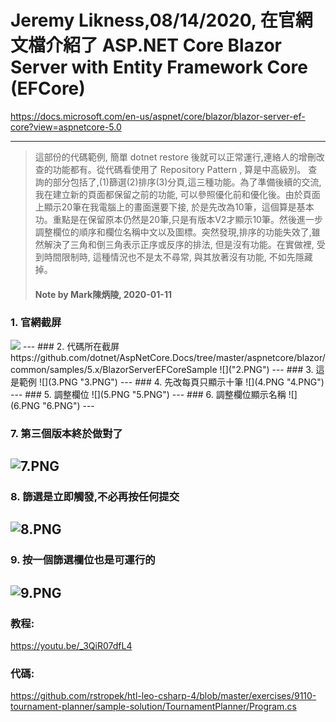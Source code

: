 

# Jeremy Likness,08/14/2020, 在官網文檔介紹了 ASP.NET Core Blazor Server with Entity Framework Core (EFCore)

https://docs.microsoft.com/en-us/aspnet/core/blazor/blazor-server-ef-core?view=aspnetcore-5.0

---

> 這部份的代碼範例, 簡單 dotnet restore 後就可以正常運行,連絡人的增刪改查的功能都有。從代碼看使用了 Repository Pattern , 算是中高級別。
> 查詢的部分包括了,(1)篩選(2)排序(3)分頁,這三種功能。為了準備後續的交流, 我在建立新的頁面都保留之前的功能, 可以參照優化前和優化後。由於頁面上顯示20筆在我電腦上的畫面還要下接, 於是先改為10筆，這個算是基本功。重點是在保留原本仍然是20筆,只是有版本V2才顯示10筆。然後進一步調整欄位的順序和欄位名稱中文以及圖標。突然發現,排序的功能失效了,雖然解決了三角和倒三角表示正序或反序的排法, 但是沒有功能。在實做裡, 受到時間限制時, 這種情況也不是太不尋常, 與其放著沒有功能, 不如先隱藏掉。
> #### Note by Mark陳炳陵, 2020-01-11




### 1. 官網截屏
<img src="1.PNG" />
---
### 2. 代碼所在截屏
https://github.com/dotnet/AspNetCore.Docs/tree/master/aspnetcore/blazor/common/samples/5.x/BlazorServerEFCoreSample
![]("2.PNG")
---
### 3. 這是範例
![](3.PNG "3.PNG")
---
### 4. 先改每頁只顯示十筆
![](4.PNG "4.PNG")
---
### 5. 調整欄位
![](5.PNG "5.PNG")
---
### 6. 調整欄位顯示名稱
![](6.PNG "6.PNG")
---

### 7. 第三個版本終於做對了
![](7.PNG "7.PNG")
---
### 8. 篩選是立即觸發,不必再按任何提交
![](8.PNG "8.PNG")
---
### 9. 按一個篩選欄位也是可運行的
![](9.PNG "9.PNG")
---


### 教程:
https://youtu.be/_3QiR07dfL4

### 代碼:
https://github.com/rstropek/htl-leo-csharp-4/blob/master/exercises/9110-tournament-planner/sample-solution/TournamentPlanner/Program.cs
